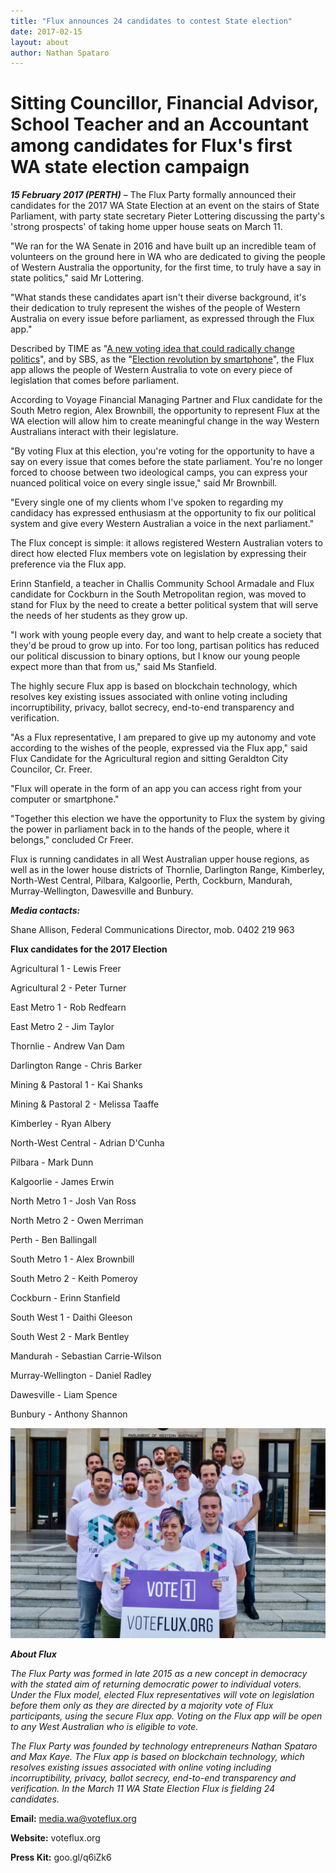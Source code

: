 ```yaml
---
title: "Flux announces 24 candidates to contest State election"
date: 2017-02-15
layout: about
author: Nathan Spataro
---
```


# Sitting Councillor, Financial Advisor, School Teacher and an Accountant among candidates for Flux's first WA state election campaign

**_15 February 2017 (PERTH)_** – The Flux Party formally announced their candidates for the 2017 WA State Election at an event on the stairs of State Parliament, with party state secretary Pieter Lottering discussing the party's 'strong prospects' of taking home upper house seats on March 11.

"We ran for the WA Senate in 2016 and have built up an incredible team of volunteers on the ground here in WA who are dedicated to giving the people of Western Australia the opportunity, for the first time, to truly have a say in state politics," said Mr Lottering.

"What stands these candidates apart isn't their diverse background, it's their dedication to truly represent the wishes of the people of Western Australia on every issue before parliament, as expressed through the Flux app."

Described by TIME as "[A new voting idea that could radically change politics](http://time.com/4375991/flux-blockchain-bitcoin-democracy-politics-australia/)", and by SBS, as the "[Election revolution by smartphone](http://www.sbs.com.au/news/article/2016/06/30/election-revolution-smartphone)", the Flux app allows the people of Western Australia to vote on every piece of legislation that comes before parliament.

According to Voyage Financial Managing Partner and Flux candidate for the South Metro region, Alex Brownbill, the opportunity to represent Flux at the WA election will allow him to create meaningful change in the way Western Australians interact with their legislature.

"By voting Flux at this election, you're voting for the opportunity to have a say on every issue that comes before the state parliament. You're no longer forced to choose between two ideological camps, you can express your nuanced political voice on every single issue," said Mr Brownbill.

"Every single one of my clients whom I've spoken to regarding my candidacy has expressed enthusiasm at the opportunity to fix our political system and give every Western Australian a voice in the next parliament."

The Flux concept is simple: it allows registered Western Australian voters to direct how elected Flux members vote on legislation by expressing their preference via the Flux app.

Erinn Stanfield, a teacher in Challis Community School Armadale and Flux candidate for Cockburn in the South Metropolitan region, was moved to stand for Flux by the need to create a better political system that will serve the needs of her students as they grow up.

"I work with young people every day, and want to help create a society that they'd be proud to grow up into. For too long, partisan politics has reduced our political discussion to binary options, but I know our young people expect more than that from us," said Ms Stanfield.

The highly secure Flux app is based on blockchain technology, which resolves key existing issues associated with online voting including incorruptibility, privacy, ballot secrecy, end-to-end transparency and verification.

"As a Flux representative, I am prepared to give up my autonomy and vote according to the wishes of the people, expressed via the Flux app," said Flux Candidate for the Agricultural region and sitting Geraldton City Councilor, Cr. Freer.

"Flux will operate in the form of an app you can access right from your computer or smartphone."

"Together this election we have the opportunity to Flux the system by giving the power in parliament back in to the hands of the people, where it belongs," concluded Cr Freer.

Flux is running candidates in all West Australian upper house regions, as well as in the lower house districts of Thornlie, Darlington Range, Kimberley, North-West Central, Pilbara, Kalgoorlie, Perth, Cockburn, Mandurah, Murray-Wellington, Dawesville and Bunbury.

**_Media contacts:_**

Shane Allison, Federal Communications Director, mob. 0402 219 963

**Flux candidates for the 2017 Election**

Agricultural 1 - Lewis Freer

Agricultural 2 - Peter Turner

East Metro 1 - Rob Redfearn

East Metro 2 - Jim Taylor

Thornlie - Andrew Van Dam

Darlington Range - Chris Barker

Mining & Pastoral 1 - Kai Shanks

Mining & Pastoral 2 - Melissa Taaffe

Kimberley - Ryan Albery

North-West Central - Adrian D'Cunha

Pilbara - Mark Dunn

Kalgoorlie - James Erwin

North Metro 1 - Josh Van Ross

North Metro 2 - Owen Merriman

Perth - Ben Ballingall

South Metro 1 - Alex Brownbill

South Metro 2 - Keith Pomeroy

Cockburn - Erinn Stanfield

South West 1 - Daithi Gleeson

South West 2 - Mark Bentley

Mandurah - Sebastian Carrie-Wilson

Murray-Wellington - Daniel Radley

Dawesville - Liam Spence

Bunbury - Anthony Shannon

![Flux Candidates](/img/wa-candidates.jpg)

**_About Flux_**

_The Flux Party was formed in late 2015 as a new concept in democracy with the stated aim of returning democratic power to individual voters. Under the Flux model, elected Flux representatives will vote on legislation before them only as they are directed by a majority vote of Flux participants, using the secure Flux app. Voting on the Flux app will be open to any West Australian who is eligible to vote._

_The Flux Party was founded by technology entrepreneurs Nathan Spataro and Max Kaye. The Flux app is based on blockchain technology, which resolves existing issues associated with online voting including incorruptibility, privacy, ballot secrecy, end-to-end transparency and verification. In the March 11 WA State Election Flux is fielding 24 candidates._

**Email:** media.wa@voteflux.org

**Website:** voteflux.org

**Press Kit:** goo.gl/q6iZk6

